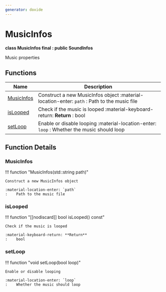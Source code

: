 ```yaml
---
generator: doxide
---
```



# MusicInfos

**class MusicInfos final : public SoundInfos**

Music properties


## Functions

| Name | Description |
| ---- | ----------- |
| [MusicInfos](#MusicInfos) | Construct a new MusicInfos object :material-location-enter: `path` :    Path to the music file  |
| [isLooped](#isLooped) | Check if the music is looped :material-keyboard-return: **Return** :    bool  |
| [setLoop](#setLoop) | Enable or disable looping :material-location-enter: `loop` :    Whether the music should loop  |

## Function Details

### MusicInfos<a name="MusicInfos"></a>
!!! function "MusicInfos(std::string path)"

    Construct a new MusicInfos object
        
    :material-location-enter: `path`
    :    Path to the music file
    

### isLooped<a name="isLooped"></a>
!!! function "[[nodiscard]] bool isLooped() const"

    Check if the music is looped
        
    :material-keyboard-return: **Return**
    :    bool
    

### setLoop<a name="setLoop"></a>
!!! function "void setLoop(bool loop)"

    Enable or disable looping
        
    :material-location-enter: `loop`
    :    Whether the music should loop
    

